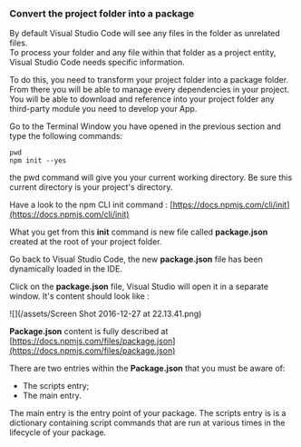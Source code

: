 ### Convert the project folder into a package

By default Visual Studio Code will see any files in the folder as unrelated files.  
To process your folder and any file within that folder as a project entity, Visual Studio Code needs specific information.

To do this, you need to transform your project folder into a package folder. From there you will be able to manage every dependencies in your project.  
You will be able to download and reference into your project folder any third-party module you need to develop your App.

Go to the Terminal Window you have opened in the previous section and type the following commands:

```
pwd
npm init --yes
```

the pwd command will give you your current working directory. Be sure this current directory is your project's directory.

Have a look to the npm CLI init command : [https://docs.npmjs.com/cli/init](https://docs.npmjs.com/cli/init)

What you get from this **init** command is new file called **package.json** created at the root of your project folder.

Go back to Visual Studio Code, the new **package.json** file has been dynamically loaded in the IDE.

Click on the **package.json** file, Visual Studio will open it in a separate window. It's content should look like :

![](/assets/Screen Shot 2016-12-27 at 22.13.41.png)

**Package.json** content is fully described at [https://docs.npmjs.com/files/package.json](https://docs.npmjs.com/files/package.json)

There are two entries within the **Package.json** that you must be aware of:

* The scripts entry;
* The main entry.

The main entry is the entry point of your package. The scripts entry is is a dictionary containing script commands that are run at various times in the lifecycle of your package.


